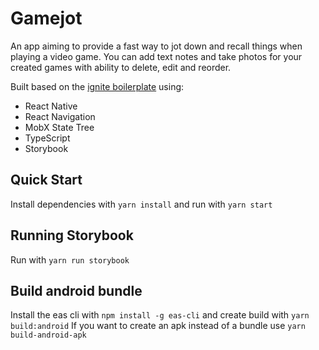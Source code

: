 # Gamejot

An app aiming to provide a fast way to jot down and recall things when playing a video game. You can add text notes and take photos for your created games with ability to delete, edit and reorder.

Built based on the [ignite boilerplate](https://github.com/infinitered/ignite) using:

- React Native
- React Navigation
- MobX State Tree
- TypeScript
- Storybook

## Quick Start

Install dependencies with `yarn install`
and run with `yarn start`

## Running Storybook

Run with `yarn run storybook`

## Build android bundle

Install the eas cli with `npm install -g eas-cli`
and create build with `yarn build:android`
If you want to create an apk instead of a bundle use `yarn build-android-apk`
